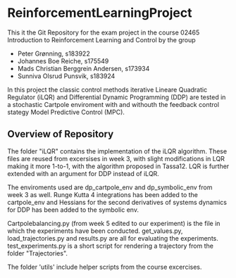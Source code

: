 # ReinforcementLearningProject
This it the Git Repository for the exam project in the course 02465 Introduction to Reinforcement Learning and Control by the group
- Peter Grønning, s183922
- Johannes Boe Reiche, s175549
- Mads Christian Berggrein Andersen, s173934
- Sunniva Olsrud Punsvik, s183924

In this project the classic control methods iterative Lineare Quadratic Regulator (iLQR) and Differential Dynamic Programming (DDP) are tested in a stochastic Cartpole enviroment with and withouth the feedback control stategy Model Predictive Control (MPC).


## Overview of Repository
The folder "iLQR" contains the implementation of the iLQR algorithm. These files are reused from excersises in week 3, with slight modifications in LQR making it more 1-to-1, with the algorithm proposed in Tassa12.
LQR is further extended with an argument for DDP instead of iLQR.

The enviroments used are dp_cartpole_env and dp_symbolic_env from week 3 as well.
Runge Kutta 4 integrations has been added to the cartpole_env and Hessians for the second derivatives of systems dynamics for DDP has been added to the symbolic env. 


Cartpolebalancing.py (from week 5 edited to our experiment) is the file in which the experiments have been conducted. get_values.py, load_trajectories.py and results.py are all for evaluating the experiments.
test_experiments.py is a short script for rendering a trajectory from the folder "Trajectories".

The folder 'utils' include helper scripts from the course excercises.









